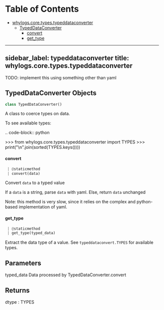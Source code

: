 # Table of Contents

* [whylogs.core.types.typeddataconverter](#whylogs.core.types.typeddataconverter)
  * [TypedDataConverter](#whylogs.core.types.typeddataconverter.TypedDataConverter)
    * [convert](#whylogs.core.types.typeddataconverter.TypedDataConverter.convert)
    * [get\_type](#whylogs.core.types.typeddataconverter.TypedDataConverter.get_type)

---
sidebar_label: typeddataconverter
title: whylogs.core.types.typeddataconverter
---

TODO: implement this using something other than yaml

## TypedDataConverter Objects

```python
class TypedDataConverter()
```

A class to coerce types on data.

To see available types:

.. code-block:: python

&gt;&gt;&gt; from whylogs.core.types.typeddataconverter import TYPES
&gt;&gt;&gt; print(&quot;\\n&quot;.join(sorted(TYPES.keys())))

#### convert

```python
 | @staticmethod
 | convert(data)
```

Convert `data` to a typed value

If a `data` is a string, parse `data` with yaml.  Else, return `data`
unchanged

Note: this method is very slow, since it relies on the complex and
python-based implementation of yaml.

#### get\_type

```python
 | @staticmethod
 | get_type(typed_data)
```

Extract the data type of a value.  See `typeddataconvert.TYPES` for
available types.

Parameters
----------
typed_data
Data processed by TypedDataConverter.convert

Returns
-------
dtype : TYPES

